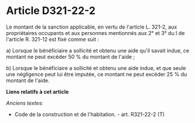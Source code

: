 # Article D321-22-2

Le montant de la sanction applicable, en vertu de l'article L. 321-2, aux propriétaires occupants et aux personnes mentionnés
aux 2° et 3° du I de l'article R. 321-12 est fixé comme suit : 

a) Lorsque le bénéficiaire a sollicité et obtenu une aide qu'il savait indue, ce montant ne peut excéder 50 % du montant de
l'aide ; 

b) Lorsque le bénéficiaire a sollicité et obtenu une aide indue, et que seule une négligence peut lui être imputée, ce
montant ne peut excéder 25 % du montant de l'aide.

**Liens relatifs à cet article**

_Anciens textes_:

  - Code de la construction et de l'habitation. - art. R321-22-2 (T)
